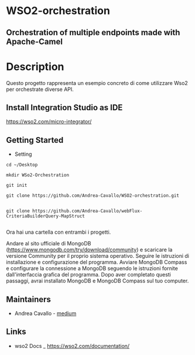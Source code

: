 # WSO2-orchestration


## Orchestration of multiple endpoints made with Apache-Camel

# Description
Questo progetto rappresenta un esempio concreto di come utilizzare Wso2 per orchestrate diverse API. 


## Install Integration Studio as IDE
https://wso2.com/micro-integrator/



## Getting Started

* Setting

```
cd ~/Desktop

mkdir WSo2-Orchestration

git init

git clone https://github.com/Andrea-Cavallo/WSO2-orchestration.git


git clone https://github.com/Andrea-Cavallo/webFlux-CriteriaBuilderQuery-MapStruct


```
Ora hai una cartella con entrambi i progetti.


Andare al sito ufficiale di MongoDB (https://www.mongodb.com/try/download/community) e scaricare la versione Community per il proprio sistema operativo.
Seguire le istruzioni di installazione e configurazione del programma.
Avviare MongoDB Compass e configurare la connessione a MongoDB seguendo le istruzioni fornite dall'interfaccia grafica del programma.
Dopo aver completato questi passaggi, avrai installato MongoDB e MongoDB Compass sul tuo computer.






## Maintainers

- Andrea Cavallo - [medium](https://medium.com/@andreacavallo)

## Links

- wso2 Docs _ https://wso2.com/documentation/
